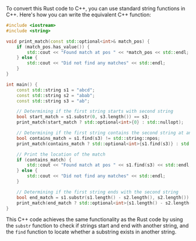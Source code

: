 To convert this Rust code to C++, you can use standard string functions in C++. Here's how you can write the equivalent C++ function:

```cpp
#include <iostream>
#include <string>

void print_match(const std::optional<int>& match_pos) {
    if (match_pos.has_value()) {
        std::cout << "Found match at pos " << *match_pos << std::endl;
    } else {
        std::cout << "Did not find any matches" << std::endl;
    }
}

int main() {
    const std::string s1 = "abcd";
    const std::string s2 = "abab";
    const std::string s3 = "ab";

    // Determining if the first string starts with second string
    bool start_match = s1.substr(0, s3.length()) == s3;
    print_match(start_match ? std::optional<int>{0} : std::nullopt);

    // Determining if the first string contains the second string at any location
    bool contains_match = s1.find(s3) != std::string::npos;
    print_match(contains_match ? std::optional<int>{s1.find(s3)} : std::nullopt);

    // Print the location of the match 
    if (contains_match) {
        std::cout << "Found match at pos " << s1.find(s3) << std::endl;
    } else {
        std::cout << "Did not find any matches" << std::endl;
    }

    // Determining if the first string ends with the second string
    bool end_match = s1.substr(s1.length() - s2.length(), s2.length()) == s2;
    print_match(end_match ? std::optional<int>{s1.length() - s2.length()} : std::nullopt);
}
```
This C++ code achieves the same functionality as the Rust code by using the `substr` function to check if strings start and end with another string, and the `find` function to locate whether a substring exists in another string.
